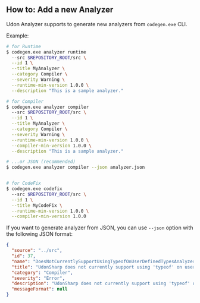 ## How to: Add a new Analyzer

Udon Analyzer supports to generate new analyzers from `codegen.exe` CLI.

Example:

```bash
# for Runtime
$ codegen.exe analyzer runtime
  --src $REPOSITORY_ROOT/src \
  --id 1 \
  --title MyAnalyzer \
  --category Compiler \
  --severity Warning \
  --runtime-min-version 1.0.0 \
  --description "This is a sample analyzer."

# for Compiler
$ codegen.exe analyzer compiler
  --src $REPOSITORY_ROOT/src \
  --id 1 \
  --title MyAnalyzer \
  --category Compiler \
  --severity Warning \
  --runtime-min-version 1.0.0 \
  --compiler-min-version 1.0.0 \
  --description "This is a sample analyzer."

# ...or JSON (recommended)
$ codegen.exe analyzer compiler --json analyzer.json


# for CodeFix
$ codegen.exe codefix
  --src $REPOSITORY_ROOT/src \
  --id 1 \
  --title MyCodeFix \
  --runtime-min-version 1.0.0 \
  --compiler-min-version 1.0.0
```

If you want to generate analyzer from JSON, you can use `--json` option with the following JSON format:

```json
{
  "source": "../src",
  "id": 37,
  "name": "DoesNotCurrentlySupportUsingTypeofOnUserDefinedTypesAnalyzer",
  "title": "UdonSharp does not currently support using 'typeof' on user defined types",
  "category": "Compiler",
  "severity": "Error",
  "description": "UdonSharp does not currently support using 'typeof' on user defined types",
  "messageFormat": null
}
```
